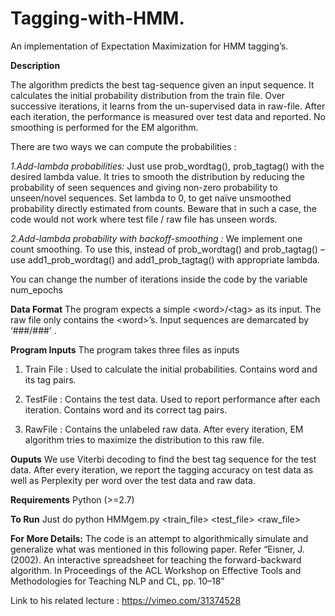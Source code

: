 # Tagging-with-HMM.
An implementation of Expectation Maximization for HMM tagging’s.

<b>Description</b>

The algorithm predicts the best tag-sequence given an input sequence. It calculates the initial probability distribution from the train file. Over successive iterations, it learns from the un-supervised data in raw-file. After each iteration, the performance is measured over test data and reported.  No smoothing is performed for the EM algorithm.

There are two ways we can compute the probabilities :

<i>1.Add-lambda probabilities:</i> Just use prob_wordtag(), prob_tagtag() with the desired lambda value. It tries to smooth the distribution by reducing the probability of seen sequences and giving non-zero probability to unseen/novel sequences.
Set lambda to 0, to get naïve unsmoothed probability directly estimated from counts. Beware that in such a case, the code would not work where test file / raw file has unseen words.

<i>2.Add-lambda probability with backoff-smoothing :</i> We implement one count smoothing. To use this, instead of prob_wordtag() and prob_tagtag() – use add1_prob_wordtag() and add1_prob_tagtag() with appropriate lambda.

You can change the number of iterations inside the code by the variable num_epochs

<b>Data Format</b>
The program expects a simple \<word\>/\<tag\> as its input. The raw file only contains the \<word\>’s. 
Input sequences are demarcated by ‘###/###’ . 

<b>Program Inputs</b>
The program takes three files as inputs
1. Train File : Used to calculate the initial probabilities. Contains word and its tag pairs.

2.  TestFile : Contains the test data. Used to report performance after each iteration. Contains word and its correct tag pairs.

3. RawFile : Contains the unlabeled raw data. After every iteration, EM algorithm tries to maximize the distribution to this raw file.

<b>Ouputs</b>
We use Viterbi decoding to find the best tag sequence for the test data. After every iteration, we report the tagging accuracy on test data as well as Perplexity per word over the test data and raw data.

<b>Requirements</b>
Python (>=2.7)

<b>To Run</b>
<c>Just do python HMMgem.py \<train_file\> \<test_file\> \<raw_file\> </c>

<b>For More Details:</b>
The code is an attempt to algorithmically simulate  and generalize  what was mentioned in this following paper.
Refer “Eisner, J. (2002). An interactive spreadsheet for teaching the forward-backward algorithm. In Proceedings of the ACL Workshop on Effective Tools and Methodologies for Teaching NLP and CL, pp. 10–18” 

Link to his related lecture : https://vimeo.com/31374528
